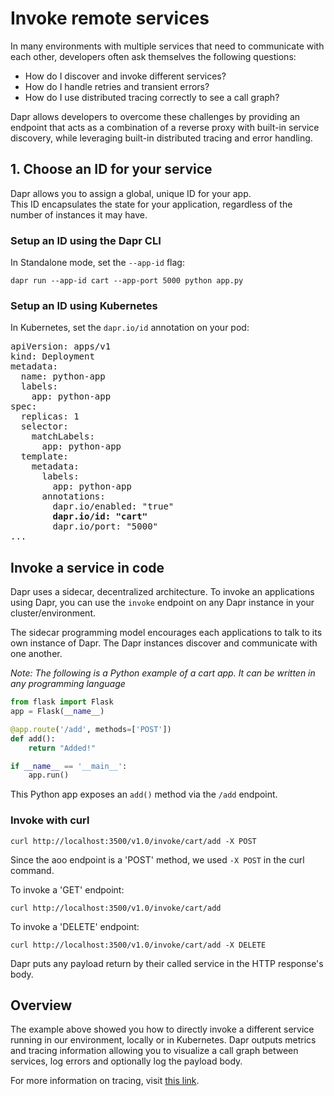 # Invoke remote services

In many environments with multiple services that need to communicate with each other, developers often ask themselves the following questions:

* How do I discover and invoke different services?
* How do I handle retries and transient errors?
* How do I use distributed tracing correctly to see a call graph?

Dapr allows developers to overcome these challenges by providing an endpoint that acts as a combination of a reverse proxy with built-in service discovery, while leveraging built-in distributed tracing and error handling.

## 1. Choose an ID for your service

Dapr allows you to assign a global, unique ID for your app.<br>
This ID encapsulates the state for your application, regardless of the number of instances it may have.

### Setup an ID using the Dapr CLI

In Standalone mode, set the `--app-id` flag:

`dapr run --app-id cart --app-port 5000 python app.py`

### Setup an ID using Kubernetes

In Kubernetes, set the `dapr.io/id` annotation on your pod:

<pre>
apiVersion: apps/v1
kind: Deployment
metadata:
  name: python-app
  labels:
    app: python-app
spec:
  replicas: 1
  selector:
    matchLabels:
      app: python-app
  template:
    metadata:
      labels:
        app: python-app
      annotations:
        dapr.io/enabled: "true"
        <b>dapr.io/id: "cart"</b>
        dapr.io/port: "5000"
...
</pre>

## Invoke a service in code

Dapr uses a sidecar, decentralized architecture. To invoke an applications using Dapr, you can use the `invoke` endpoint on any Dapr instance in your cluster/environment.

The sidecar programming model encourages each applications to talk to its own instance of Dapr. The Dapr instances discover and communicate with one another.

*Note: The following is a Python example of a cart app. It can be written in any programming language*

```python
from flask import Flask
app = Flask(__name__)

@app.route('/add', methods=['POST'])
def add():
    return "Added!"

if __name__ == '__main__':
    app.run()
```

This Python app exposes an `add()` method via the `/add` endpoint.

### Invoke with curl

```
curl http://localhost:3500/v1.0/invoke/cart/add -X POST
```

Since the aoo endpoint is a 'POST' method, we used `-X POST` in the curl command.

To invoke a 'GET' endpoint:

```
curl http://localhost:3500/v1.0/invoke/cart/add
```

To invoke a 'DELETE' endpoint:

```
curl http://localhost:3500/v1.0/invoke/cart/add -X DELETE
```

Dapr puts any payload return by their called service in the HTTP response's body.


## Overview

The example above showed you how to directly invoke a different service running in our environment, locally or in Kubernetes.
Dapr outputs metrics and tracing information allowing you to visualize a call graph between services, log errors and optionally log the payload body.

For more information on tracing, visit [this link](../../best-practices/troubleshooting/tracing.md).

